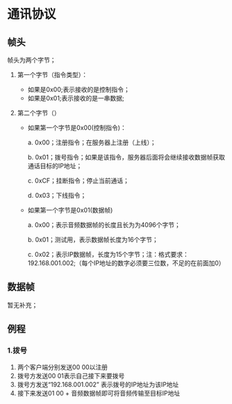 # 通讯协议

## 帧头

帧头为两个字节；

1. 第一个字节（指令类型）：

   - 如果是0x00;表示接收的是控制指令；
   - 如果是0x01;表示接收的是一串数据;

2. 第二个字节（）

   - 如果第一个字节是0x00(控制指令)：

     a. 0x00；注册指令；在服务器上注册（上线）；

     b. 0x01；拨号指令；如果是该指令，服务器后面将会继续接收数据帧获取通话目标的IP地址；

     c. 0xCF；挂断指令；停止当前通话；

     d. 0x03；下线指令；
   
     
   
   - 如果第一个字节是0x01(数据帧)
   
     a. 0x00；表示音频数据帧的长度且长为为4096个字节；
     
     b. 0x01；测试用，表示数据帧长度为16个字节；
     
     c. 0x02；表示IP数据帧，长度为15个字节；注：格式要求：192.168.001.002;（每个IP地址的数字必须要三位数，不足的在前面加0）

## 数据帧

暂无补充；



## 例程

### 1.拨号

1. 两个客户端分别发送00 00以注册
2. 拨号方发送00 01表示自己接下来要拨号
3. 拨号方发送“192.168.001.002” 表示拨号的IP地址为该IP地址
4. 接下来发送01 00 + 音频数据帧即可将音频传输至目标IP地址






